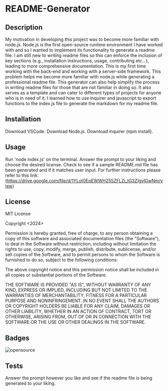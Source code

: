 # README-Generator

## Description

My motivation in developing this project was to become more familiar with node.js. Node.js is the first open-source runtime environment I have worked with and so I wanted to implement its functionality to generate a readme file. I am still new to writing readme files so this can enforce the inclusion of key sections (e.g., installation instructions, usage, contributing etc...), leading to more comprehensive documentation. This is my first time working with the back-end and working with a server-side framework. This problem helps me become more familiar with node.js while generating a professional readme file. This generator can also help simplify the process in writing readme files for those that are not familiar in doing so. It also serves as a template and can cater to different types of projects for anyone who is in need of it. I learned how to use inquirer and javascript to export functions to the index.js file to generate the markdown for my readme file. 

## Installation

Download VSCode.
Download Node.js.
Download inquirer (npm install).

## Usage

Run 'node index.js' on the terminal. Answer the prompt to your liking and choose the desired license. Check to see if a sample README.md file has been generated and if it matches user input.
For further instructions please refer to this link: (https://drive.google.com/file/d/1YLot0EpEWWH255ZFLZi_tG3ZIgylGwNm/view)

## License

MIT License

Copyright <2024> <Christopher Chhim>

Permission is hereby granted, free of charge, to any person obtaining a copy
of this software and associated documentation files (the "Software"), to deal
in the Software without restriction, including without limitation the rights
to use, copy, modify, merge, publish, distribute, sublicense, and/or sell
copies of the Software, and to permit persons to whom the Software is
furnished to do so, subject to the following conditions:

The above copyright notice and this permission notice shall be included in all
copies or substantial portions of the Software.

THE SOFTWARE IS PROVIDED "AS IS", WITHOUT WARRANTY OF ANY KIND, EXPRESS OR
IMPLIED, INCLUDING BUT NOT LIMITED TO THE WARRANTIES OF MERCHANTABILITY,
FITNESS FOR A PARTICULAR PURPOSE AND NONINFRINGEMENT. IN NO EVENT SHALL THE
AUTHORS OR COPYRIGHT HOLDERS BE LIABLE FOR ANY CLAIM, DAMAGES OR OTHER
LIABILITY, WHETHER IN AN ACTION OF CONTRACT, TORT OR OTHERWISE, ARISING FROM,
OUT OF OR IN CONNECTION WITH THE SOFTWARE OR THE USE OR OTHER DEALINGS IN THE
SOFTWARE.

## Badges

![opensource](https://img.shields.io/badge/generator-open_source-blue)

## Tests

Answer the prompt however you like and see if the readme file is being generated to your liking. 